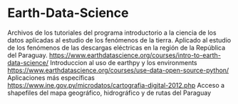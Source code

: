 # Earth-Data-Science
 Archivos de los tutoriales del programa introductorio a la ciencia de los datos aplicadas al estudio de los fenómenos de la tierra. Aplicado al estudio de los fenómenos de las descargas eléctricas en la región de la República del Paraguay.
 https://www.earthdatascience.org/courses/intro-to-earth-data-science/ Introduccion al uso de earthpy y los environments
 https://www.earthdatascience.org/courses/use-data-open-source-python/ Aplicaciones más específicas
 https://www.ine.gov.py/microdatos/cartografia-digital-2012.php Acceso a shapefiles del mapa geográfico, hidrográfico y de rutas del Paraguay
 
